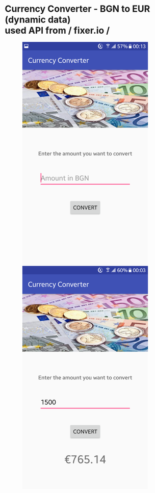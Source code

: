 <h1>Currency Converter - BGN to EUR (dynamic data) <br> used API from / fixer.io / </h1>
<p align="center">
  <img src ="screenshots/Screenshot_20180328-001337.png" height="700" />
  <img src ="screenshots/Screenshot_20180328-000337.png" height="700" />
</p>
